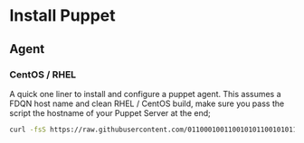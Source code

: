 # Install Puppet

## Agent

### CentOS / RHEL

A quick one liner to install and configure a puppet agent. This assumes a FDQN host name and clean RHEL / CentOS build, make sure you pass the script the hostname of your Puppet Server at the end;

```bash
curl -fsS https://raw.githubusercontent.com/01100010011001010110010101110000/puppet-install/master/agent.sh | bash -s <MASTER_FQDN> [ENVIRONMENT]
```
